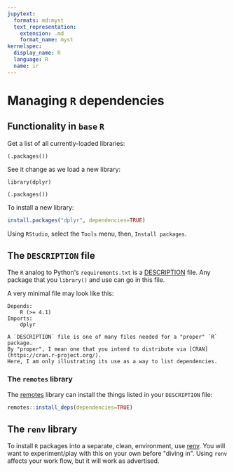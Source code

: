 ```yaml
---
jupytext:
  formats: md:myst
  text_representation:
    extension: .md
    format_name: myst
kernelspec:
  display_name: R
  language: R
  name: ir
---
```


# Managing `R` dependencies

## Functionality in `base` `R`

Get a list of all currently-loaded libraries:

```{code-cell}
(.packages())
```

See it change as we load a new library:

```{code-cell}
library(dplyr)
```

```{code-cell}
(.packages())
```

To install a new library:

```r
install.packages("dplyr", dependencies=TRUE)
```

Using `RStudio`, select the `Tools` menu, then, `Install packages`.

## The `DESCRIPTION` file

The `R` analog to Python's `requirements.txt` is a [DESCRIPTION](https://r-pkgs.org/description.html) file.
Any package that you `library()` and use can go in this file.

A very minimal file may look like this:

```
Depends:
    R (>= 4.1)
Imports:
    dplyr
```

```{note}
A `DESCRIPTION` file is one of many files needed for a "proper" `R` package.
By "proper", I mean one that you intend to distribute via [CRAN](https://cran.r-project.org/).
Here, I am only illustrating its use as a way to list dependencies.
```

### The `remotes` library

The [remotes](https://cran.r-project.org/web/packages/remotes/index.html) library can install the things listed in your `DESCRIPTION` file:

```r
remotes::install_deps(dependencies=TRUE)
```

## The `renv` library

To install `R` packages into a separate, clean, environment, use [renv](https://rstudio.github.io/renv/articles/renv.html).
You will want to experiment/play with this on your own before "diving in".
Using `renv` affects your work flow, but it will work as advertised.
